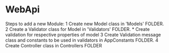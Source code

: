 # WebApi

Steps to add a new Module:
1 Create new Model class in 'Models' FOLDER.
2 Create a Validator class for Model in 'Validators' FOLDER.
	* Create validation for respective properties of model
3 Create Validation message class and constants to be used in validators in AppConstants FOLDER.
4 Create Controller class in Controllers FOLDER